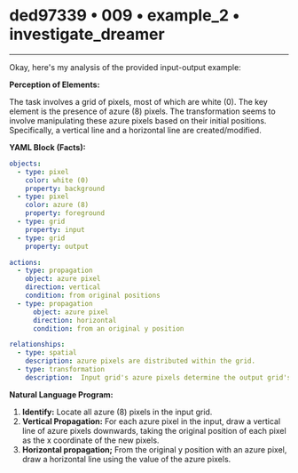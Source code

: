# ded97339 • 009 • example_2 • investigate_dreamer

---
Okay, here's my analysis of the provided input-output example:

**Perception of Elements:**

The task involves a grid of pixels, most of which are white (0).  The key element is the presence of azure (8) pixels. The transformation seems to involve manipulating these azure pixels based on their initial positions. Specifically, a vertical line and a horizontal line are created/modified.

**YAML Block (Facts):**



```yaml
objects:
  - type: pixel
    color: white (0)
    property: background
  - type: pixel
    color: azure (8)
    property: foreground
  - type: grid
    property: input
  - type: grid
    property: output

actions:
  - type: propagation
    object: azure pixel
    direction: vertical
    condition: from original positions
  - type: propagation
      object: azure pixel
      direction: horizontal
      condition: from an original y position

relationships:
  - type: spatial
    description: azure pixels are distributed within the grid.
  - type: transformation
    description:  Input grid's azure pixels determine the output grid's azure pattern.

```



**Natural Language Program:**

1.  **Identify:** Locate all azure (8) pixels in the input grid.
2.  **Vertical Propagation:** For each azure pixel in the input, draw a vertical line of azure pixels downwards, taking the original position of each pixel as the x coordinate of the new pixels.
3.  **Horizontal propagation;** From the original y position with an azure pixel, draw a horizontal line using the value of the azure pixels.


